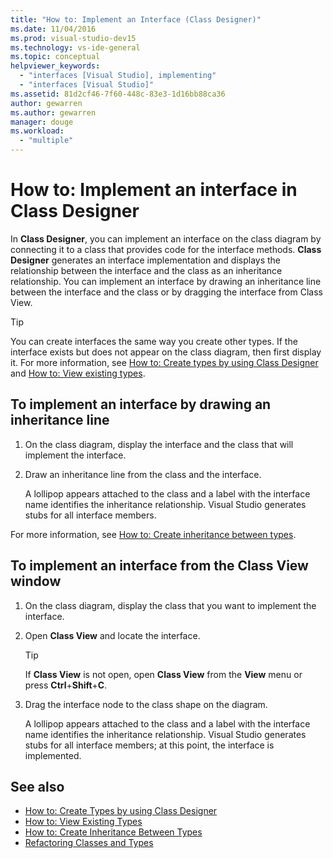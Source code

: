 ```yaml
---
title: "How to: Implement an Interface (Class Designer)"
ms.date: 11/04/2016
ms.prod: visual-studio-dev15
ms.technology: vs-ide-general
ms.topic: conceptual
helpviewer_keywords:
  - "interfaces [Visual Studio], implementing"
  - "interfaces [Visual Studio]"
ms.assetid: 81d2cf46-7f60-448c-83e3-1d16bb88ca36
author: gewarren
ms.author: gewarren
manager: douge
ms.workload:
  - "multiple"
---
```

# How to: Implement an interface in Class Designer

In **Class Designer**, you can implement an interface on the class diagram by connecting it to a class that provides code for the interface methods. **Class Designer** generates an interface implementation and displays the relationship between the interface and the class as an inheritance relationship. You can implement an interface by drawing an inheritance line between the interface and the class or by dragging the interface from Class View.

> [!TIP]
> You can create interfaces the same way you create other types. If the interface exists but does not appear on the class diagram, then first display it. For more information, see [How to: Create types by using Class Designer](how-to-create-types.md) and [How to: View existing types](how-to-view-existing-types.md).

## To implement an interface by drawing an inheritance line

1.  On the class diagram, display the interface and the class that will implement the interface.

2.  Draw an inheritance line from the class and the interface.

     A lollipop appears attached to the class and a label with the interface name identifies the inheritance relationship. Visual Studio generates stubs for all interface members.

For more information, see [How to: Create inheritance between types](how-to-create-inheritance-between-types.md).

## To implement an interface from the Class View window

1.  On the class diagram, display the class that you want to implement the interface.

2.  Open **Class View** and locate the interface.

    > [!TIP]
    > If **Class View** is not open, open **Class View** from the **View** menu or press **Ctrl**+**Shift**+**C**.

3.  Drag the interface node to the class shape on the diagram.

     A lollipop appears attached to the class and a label with the interface name identifies the inheritance relationship. Visual Studio generates stubs for all interface members; at this point, the interface is implemented.

## See also

- [How to: Create Types by using Class Designer](how-to-create-types.md)
- [How to: View Existing Types](how-to-view-existing-types.md)
- [How to: Create Inheritance Between Types](how-to-create-inheritance-between-types.md)
- [Refactoring Classes and Types](refactoring-classes-and-types.md)